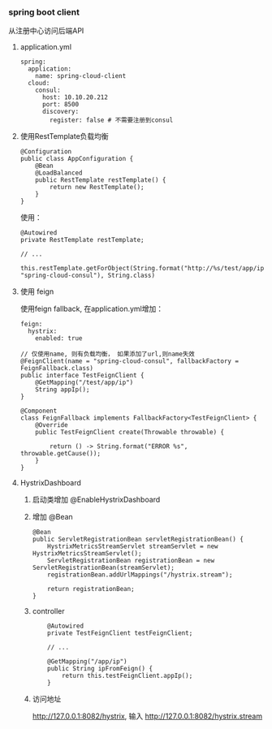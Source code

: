 ### spring boot client

从注册中心访问后端API

1. application.yml

    ```
    spring:
      application:
        name: spring-cloud-client
      cloud:
        consul:
          host: 10.10.20.212
          port: 8500
          discovery:
            register: false # 不需要注册到consul
    ```

2. 使用RestTemplate负载均衡

    ```
    @Configuration
    public class AppConfiguration {
        @Bean
        @LoadBalanced
        public RestTemplate restTemplate() {
            return new RestTemplate();
        }
    }
    ```
    
    使用：
    ```
    @Autowired
    private RestTemplate restTemplate;
    
    // ...
    
    this.restTemplate.getForObject(String.format("http://%s/test/app/ip", "spring-cloud-consul"), String.class)
    ```
    
3. 使用 feign

    使用feign fallback, 在application.yml增加：
    ```
    feign:
      hystrix:
        enabled: true
    ```

    ```
    // 仅使用name, 则有负载均衡， 如果添加了url,则name失效
    @FeignClient(name = "spring-cloud-consul", fallbackFactory = FeignFallback.class)
    public interface TestFeignClient {
        @GetMapping("/test/app/ip")
        String appIp();
    }
    
    @Component
    class FeignFallback implements FallbackFactory<TestFeignClient> {
        @Override
        public TestFeignClient create(Throwable throwable) {
    
            return () -> String.format("ERROR %s", throwable.getCause());
        }
    }

    ```    

4. HystrixDashboard

    1. 启动类增加 @EnableHystrixDashboard
    
    2. 增加 @Bean
        ```
        @Bean
        public ServletRegistrationBean servletRegistrationBean() {
            HystrixMetricsStreamServlet streamServlet = new HystrixMetricsStreamServlet();
            ServletRegistrationBean registrationBean = new ServletRegistrationBean(streamServlet);
            registrationBean.addUrlMappings("/hystrix.stream");
    
            return registrationBean;
        }
        ```
        
    3. controller
        ```
            @Autowired
            private TestFeignClient testFeignClient;
            
            // ...
            
            @GetMapping("/app/ip")
            public String ipFromFeign() {
                return this.testFeignClient.appIp();
            }
        ```
    
    4. 访问地址
        
        http://127.0.0.1:8082/hystrix, 输入 http://127.0.0.1:8082/hystrix.stream